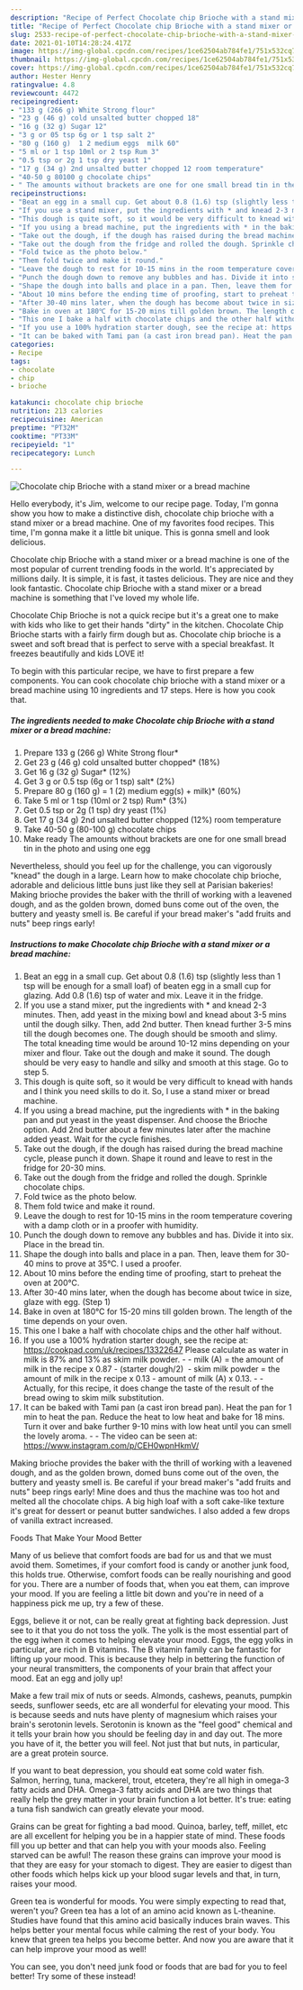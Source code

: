 ```yaml
---
description: "Recipe of Perfect Chocolate chip Brioche with a stand mixer or a bread machine"
title: "Recipe of Perfect Chocolate chip Brioche with a stand mixer or a bread machine"
slug: 2533-recipe-of-perfect-chocolate-chip-brioche-with-a-stand-mixer-or-a-bread-machine
date: 2021-01-10T14:28:24.417Z
image: https://img-global.cpcdn.com/recipes/1ce62504ab784fe1/751x532cq70/chocolate-chip-brioche-with-a-stand-mixer-or-a-bread-machine-recipe-main-photo.jpg
thumbnail: https://img-global.cpcdn.com/recipes/1ce62504ab784fe1/751x532cq70/chocolate-chip-brioche-with-a-stand-mixer-or-a-bread-machine-recipe-main-photo.jpg
cover: https://img-global.cpcdn.com/recipes/1ce62504ab784fe1/751x532cq70/chocolate-chip-brioche-with-a-stand-mixer-or-a-bread-machine-recipe-main-photo.jpg
author: Hester Henry
ratingvalue: 4.8
reviewcount: 4472
recipeingredient:
- "133 g (266 g) White Strong flour"
- "23 g (46 g) cold unsalted butter chopped 18"
- "16 g (32 g) Sugar 12"
- "3 g or 05 tsp 6g or 1 tsp salt 2"
- "80 g (160 g)  1 2 medium eggs  milk 60"
- "5 ml or 1 tsp 10ml or 2 tsp Rum 3"
- "0.5 tsp or 2g 1 tsp dry yeast 1"
- "17 g (34 g) 2nd unsalted butter chopped 12 room temperature"
- "40-50 g 80100 g chocolate chips"
- " The amounts without brackets are one for one small bread tin in the photo and using one egg"
recipeinstructions:
- "Beat an egg in a small cup. Get about 0.8 (1.6) tsp (slightly less than 1 tsp will be enough for a small loaf) of beaten egg in a small cup for glazing. Add 0.8 (1.6) tsp of water and mix. Leave it in the fridge."
- "If you use a stand mixer, put the ingredients with * and knead 2-3 minutes. Then, add yeast in the mixing bowl and knead about 3-5 mins until the dough silky. Then, add 2nd butter. Then knead further 3-5 mins till the dough becomes one. The dough should be smooth and slimy. The total kneading time would be around 10-12 mins depending on your mixer and flour. Take out the dough and make it sound. The dough should be very easy to handle and silky and smooth at this stage. Go to step 5."
- "This dough is quite soft, so it would be very difficult to knead with hands and I think you need skills to do it. So, I use a stand mixer or bread machine."
- "If you using a bread machine, put the ingredients with * in the baking pan and put yeast in the yeast dispenser. And choose the Brioche option. Add 2nd butter about a few minutes later after the machine added yeast. Wait for the cycle finishes."
- "Take out the dough, if the dough has raised during the bread machine cycle, please punch it down. Shape it round and leave to rest in the fridge for 20-30 mins."
- "Take out the dough from the fridge and rolled the dough. Sprinkle chocolate chips."
- "Fold twice as the photo below."
- "Them fold twice and make it round."
- "Leave the dough to rest for 10-15 mins in the room temperature covering with a damp cloth or in a proofer with humidity."
- "Punch the dough down to remove any bubbles and has. Divide it into six. Place in the bread tin."
- "Shape the dough into balls and place in a pan. Then, leave them for 30-40 mins to prove at 35℃. I used a proofer."
- "About 10 mins before the ending time of proofing, start to preheat the oven at 200℃."
- "After 30-40 mins later, when the dough has become about twice in size, glaze with egg. (Step 1)"
- "Bake in oven at 180℃ for 15-20 mins till golden brown. The length of the time depends on your oven."
- "This one I bake a half with chocolate chips and the other half without."
- "If you use a 100% hydration starter dough, see the recipe at: https://cookpad.com/uk/recipes/13322647 Please calculate as water in milk is 87% and 13% as skim milk powder.  milk (A) = the amount of milk in the recipe x 0.87 - (starter dough/2)  skim milk powder = the amount of milk in the recipe x 0.13 - amount of milk (A) x 0.13.  Actually, for this recipe, it does change the taste of the result of the bread owing to skim milk substitution."
- "It can be baked with Tami pan (a cast iron bread pan). Heat the pan for 1 min to heat the pan. Reduce the heat to low heat and bake for 18 mins. Turn it over and bake further 9-10 mins with low heat until you can smell the lovely aroma.   The video can be seen at: https://www.instagram.com/p/CEH0wpnHkmV/"
categories:
- Recipe
tags:
- chocolate
- chip
- brioche

katakunci: chocolate chip brioche 
nutrition: 213 calories
recipecuisine: American
preptime: "PT32M"
cooktime: "PT33M"
recipeyield: "1"
recipecategory: Lunch

---
```



![Chocolate chip Brioche with a stand mixer or a bread machine](https://img-global.cpcdn.com/recipes/1ce62504ab784fe1/751x532cq70/chocolate-chip-brioche-with-a-stand-mixer-or-a-bread-machine-recipe-main-photo.jpg)

Hello everybody, it's Jim, welcome to our recipe page. Today, I'm gonna show you how to make a distinctive dish, chocolate chip brioche with a stand mixer or a bread machine. One of my favorites food recipes. This time, I'm gonna make it a little bit unique. This is gonna smell and look delicious.

Chocolate chip Brioche with a stand mixer or a bread machine is one of the most popular of current trending foods in the world. It's appreciated by millions daily. It is simple, it is fast, it tastes delicious. They are nice and they look fantastic. Chocolate chip Brioche with a stand mixer or a bread machine is something that I've loved my whole life.

Chocolate Chip Brioche is not a quick recipe but it&#39;s a great one to make with kids who like to get their hands &#34;dirty&#34; in the kitchen. Chocolate Chip Brioche starts with a fairly firm dough but as. Chocolate chip brioche is a sweet and soft bread that is perfect to serve with a special breakfast. It freezes beautifully and kids LOVE it!


To begin with this particular recipe, we have to first prepare a few components. You can cook chocolate chip brioche with a stand mixer or a bread machine using 10 ingredients and 17 steps. Here is how you cook that.

<!--inarticleads1-->

##### The ingredients needed to make Chocolate chip Brioche with a stand mixer or a bread machine:

1. Prepare 133 g (266 g) White Strong flour*
1. Get 23 g (46 g) cold unsalted butter chopped* (18%)
1. Get 16 g (32 g) Sugar* (12%)
1. Get 3 g or 0.5 tsp (6g or 1 tsp) salt* (2%)
1. Prepare 80 g (160 g) = 1 (2) medium egg(s) + milk)* (60%)
1. Take 5 ml or 1 tsp (10ml or 2 tsp) Rum* (3%)
1. Get 0.5 tsp or 2g (1 tsp) dry yeast (1%)
1. Get 17 g (34 g) 2nd unsalted butter chopped (12%) room temperature
1. Take 40-50 g (80-100 g) chocolate chips
1. Make ready  The amounts without brackets are one for one small bread tin in the photo and using one egg


Nevertheless, should you feel up for the challenge, you can vigorously &#34;knead&#34; the dough in a large. Learn how to make chocolate chip brioche, adorable and delicious little buns just like they sell at Parisian bakeries! Making brioche provides the baker with the thrill of working with a leavened dough, and as the golden brown, domed buns come out of the oven, the buttery and yeasty smell is. Be careful if your bread maker&#39;s &#34;add fruits and nuts&#34; beep rings early! 

<!--inarticleads2-->

##### Instructions to make Chocolate chip Brioche with a stand mixer or a bread machine:

1. Beat an egg in a small cup. Get about 0.8 (1.6) tsp (slightly less than 1 tsp will be enough for a small loaf) of beaten egg in a small cup for glazing. Add 0.8 (1.6) tsp of water and mix. Leave it in the fridge.
1. If you use a stand mixer, put the ingredients with * and knead 2-3 minutes. Then, add yeast in the mixing bowl and knead about 3-5 mins until the dough silky. Then, add 2nd butter. Then knead further 3-5 mins till the dough becomes one. The dough should be smooth and slimy. The total kneading time would be around 10-12 mins depending on your mixer and flour. Take out the dough and make it sound. The dough should be very easy to handle and silky and smooth at this stage. Go to step 5.
1. This dough is quite soft, so it would be very difficult to knead with hands and I think you need skills to do it. So, I use a stand mixer or bread machine.
1. If you using a bread machine, put the ingredients with * in the baking pan and put yeast in the yeast dispenser. And choose the Brioche option. Add 2nd butter about a few minutes later after the machine added yeast. Wait for the cycle finishes.
1. Take out the dough, if the dough has raised during the bread machine cycle, please punch it down. Shape it round and leave to rest in the fridge for 20-30 mins.
1. Take out the dough from the fridge and rolled the dough. Sprinkle chocolate chips.
1. Fold twice as the photo below.
1. Them fold twice and make it round.
1. Leave the dough to rest for 10-15 mins in the room temperature covering with a damp cloth or in a proofer with humidity.
1. Punch the dough down to remove any bubbles and has. Divide it into six. Place in the bread tin.
1. Shape the dough into balls and place in a pan. Then, leave them for 30-40 mins to prove at 35℃. I used a proofer.
1. About 10 mins before the ending time of proofing, start to preheat the oven at 200℃.
1. After 30-40 mins later, when the dough has become about twice in size, glaze with egg. (Step 1)
1. Bake in oven at 180℃ for 15-20 mins till golden brown. The length of the time depends on your oven.
1. This one I bake a half with chocolate chips and the other half without.
1. If you use a 100% hydration starter dough, see the recipe at: https://cookpad.com/uk/recipes/13322647 Please calculate as water in milk is 87% and 13% as skim milk powder. -  - milk (A) = the amount of milk in the recipe x 0.87 - (starter dough/2)  - skim milk powder = the amount of milk in the recipe x 0.13 - amount of milk (A) x 0.13. -  - Actually, for this recipe, it does change the taste of the result of the bread owing to skim milk substitution.
1. It can be baked with Tami pan (a cast iron bread pan). Heat the pan for 1 min to heat the pan. Reduce the heat to low heat and bake for 18 mins. Turn it over and bake further 9-10 mins with low heat until you can smell the lovely aroma.  -  - The video can be seen at: https://www.instagram.com/p/CEH0wpnHkmV/


Making brioche provides the baker with the thrill of working with a leavened dough, and as the golden brown, domed buns come out of the oven, the buttery and yeasty smell is. Be careful if your bread maker&#39;s &#34;add fruits and nuts&#34; beep rings early! Mine does and thus the machine was too hot and melted all the chocolate chips. A big high loaf with a soft cake-like texture it&#39;s great for dessert or peanut butter sandwiches. I also added a few drops of vanilla extract increased. 

Foods That Make Your Mood Better


Many of us believe that comfort foods are bad for us and that we must avoid them. Sometimes, if your comfort food is candy or another junk food, this holds true. Otherwise, comfort foods can be really nourishing and good for you. There are a number of foods that, when you eat them, can improve your mood. If you are feeling a little bit down and you're in need of a happiness pick me up, try a few of these.

Eggs, believe it or not, can be really great at fighting back depression. Just see to it that you do not toss the yolk. The yolk is the most essential part of the egg iwhen it comes to helping elevate your mood. Eggs, the egg yolks in particular, are rich in B vitamins. The B vitamin family can be fantastic for lifting up your mood. This is because they help in bettering the function of your neural transmitters, the components of your brain that affect your mood. Eat an egg and jolly up!

Make a few trail mix of nuts or seeds. Almonds, cashews, peanuts, pumpkin seeds, sunflower seeds, etc are all wonderful for elevating your mood. This is because seeds and nuts have plenty of magnesium which raises your brain's serotonin levels. Serotonin is known as the "feel good" chemical and it tells your brain how you should be feeling day in and day out. The more you have of it, the better you will feel. Not just that but nuts, in particular, are a great protein source.

If you want to beat depression, you should eat some cold water fish. Salmon, herring, tuna, mackerel, trout, etcetera, they're all high in omega-3 fatty acids and DHA. Omega-3 fatty acids and DHA are two things that really help the grey matter in your brain function a lot better. It's true: eating a tuna fish sandwich can greatly elevate your mood. 

Grains can be great for fighting a bad mood. Quinoa, barley, teff, millet, etc are all excellent for helping you be in a happier state of mind. These foods fill you up better and that can help you with your moods also. Feeling starved can be awful! The reason these grains can improve your mood is that they are easy for your stomach to digest. They are easier to digest than other foods which helps kick up your blood sugar levels and that, in turn, raises your mood.

Green tea is wonderful for moods. You were simply expecting to read that, weren't you? Green tea has a lot of an amino acid known as L-theanine. Studies have found that this amino acid basically induces brain waves. This helps better your mental focus while calming the rest of your body. You knew that green tea helps you become better. And now you are aware that it can help improve your mood as well!

You can see, you don't need junk food or foods that are bad for you to feel better! Try some of these instead!

